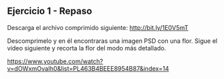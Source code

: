 ## Ejercicio 1 - Repaso

Descarga el archivo comprimido siguiente: http://bit.ly/1E0V5mT

Descomprimelo y en él encontraras una imagen PSD con una flor. Sigue el vídeo siguiente y recorta la flor del modo más detallado.

https://www.youtube.com/watch?v=dOWxmOvaIh0&list=PL463B4BEEE8954B87&index=14
